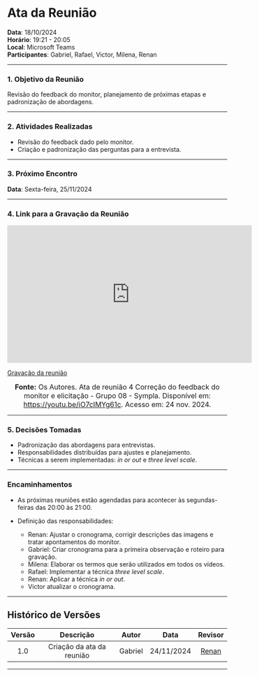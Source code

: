# Ata da Reunião

**Data**: 18/10/2024  
**Horário**: 19:21 - 20:05  
**Local**: Microsoft Teams  
**Participantes**: Gabriel, Rafael, Victor, Milena, Renan  

---

### 1. Objetivo da Reunião

Revisão do feedback do monitor, planejamento de próximas etapas e padronização de abordagens.

---

### 2. Atividades Realizadas

- Revisão do feedback dado pelo monitor.    
- Criação e padronização das perguntas para a entrevista.

---

### 3. Próximo Encontro

**Data**: Sexta-feira, 25/11/2024  

---

### 4. Link para a Gravação da Reunião

<iframe width="560" height="315" src="https://www.youtube.com/embed/iO7cIMYg61c?si=Azofp1nv23hU9YWQ" title="YouTube video player" frameborder="0" allow="accelerometer; autoplay; clipboard-write; encrypted-media; gyroscope; picture-in-picture; web-share" referrerpolicy="strict-origin-when-cross-origin" allowfullscreen></iframe>

[Gravação da reunião](https://youtu.be/iO7cIMYg61c)

<font size="3"><p style="text-align: center"><b>Fonte:</b> Os Autores. Ata de reunião 4 Correção do feedback do monitor e elicitação - Grupo 08 - Sympla. Disponível em: <a href="https://youtu.be/iO7cIMYg61c">https://youtu.be/iO7cIMYg61c</a>. Acesso em: 24 nov. 2024.</p></font>

---

### 5. Decisões Tomadas

- Padronização das abordagens para entrevistas.  
- Responsabilidades distribuídas para ajustes e planejamento.  
- Técnicas a serem implementadas: *in or out* e *three level scale*.

---

### Encaminhamentos

- As próximas reuniões estão agendadas para acontecer às segundas-feiras das 20:00 às 21:00.  


- Definição das responsabilidades:
  - Renan: Ajustar o cronograma, corrigir descrições das imagens e tratar apontamentos do monitor.  
  - Gabriel: Criar cronograma para a primeira observação e roteiro para gravação.  
  - Milena: Elaborar os termos que serão utilizados em todos os vídeos.  
  - Rafael: Implementar a técnica *three level scale*.  
  - Renan: Aplicar a técnica *in or out*.
  - Victor atualizar o cronograma.

---

## Histórico de Versões

| Versão |          Descrição                |        Autor       |      Data      |      Revisor      |
|:------:|:---------------------------------:|:------------------:|:--------------:|:-----------------:|
|  1.0   | Criação da ata da reunião         | Gabriel           | 24/11/2024     | [Renan](https://github.com/renantfm4) |

---
